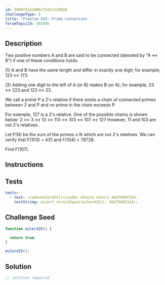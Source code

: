 ```yaml
---
id: 5900f5151000cf542c510028
challengeType: 5
title: 'Problem 425: Prime connection'
forumTopicId: 302095
---
```


## Description

<section id='description'>

Two positive numbers A and B are said to be connected (denoted by "A ↔ B") if one of these conditions holds:

(1) A and B have the same length and differ in exactly one digit; for example, 123 ↔ 173.

(2) Adding one digit to the left of A (or B) makes B (or A); for example, 23 ↔ 223 and 123 ↔ 23.

We call a prime P a 2's relative if there exists a chain of connected primes between 2 and P and no prime in the chain exceeds P.

For example, 127 is a 2's relative. One of the possible chains is shown below: 2 ↔ 3 ↔ 13 ↔ 113 ↔ 103 ↔ 107 ↔ 127 However, 11 and 103 are not 2's relatives.

Let F(N) be the sum of the primes ≤ N which are not 2's relatives. We can verify that F(103) = 431 and F(104) = 78728.

Find F(107).

</section>

## Instructions

<section id='instructions'>

</section>

## Tests

<section id='tests'>

```yml
tests:
  - text: <code>euler425()</code> should return 46479497324.
    testString: assert.strictEqual(euler425(), 46479497324);

```

</section>

## Challenge Seed

<section id='challengeSeed'>

<div id='js-seed'>

```js
function euler425() {

  return true;
}

euler425();
```

</div>

</section>

## Solution

<section id='solution'>

```js
// solution required
```

</section>
